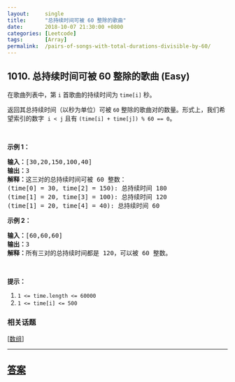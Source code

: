```yaml
---
layout:     single
title:      "总持续时间可被 60 整除的歌曲"
date:       2018-10-07 21:30:00 +0800
categories: [Leetcode]
tags:       [Array]
permalink:  /pairs-of-songs-with-total-durations-divisible-by-60/
---
```


## 1010. 总持续时间可被 60 整除的歌曲 (Easy)

<p>在歌曲列表中，第 <code>i</code> 首歌曲的持续时间为 <code>time[i]</code> 秒。</p>

<p>返回其总持续时间（以秒为单位）可被 <code>60</code> 整除的歌曲对的数量。形式上，我们希望索引的数字&nbsp;&nbsp;<code>i &lt; j</code> 且有&nbsp;<code>(time[i] + time[j]) % 60 == 0</code>。</p>

<p>&nbsp;</p>

<p><strong>示例 1：</strong></p>

<pre><strong>输入：</strong>[30,20,150,100,40]
<strong>输出：</strong>3
<strong>解释：</strong>这三对的总持续时间可被 60 整数：
(time[0] = 30, time[2] = 150): 总持续时间 180
(time[1] = 20, time[3] = 100): 总持续时间 120
(time[1] = 20, time[4] = 40): 总持续时间 60
</pre>

<p><strong>示例 2：</strong></p>

<pre><strong>输入：</strong>[60,60,60]
<strong>输出：</strong>3
<strong>解释：</strong>所有三对的总持续时间都是 120，可以被 60 整数。
</pre>

<p>&nbsp;</p>

<p><strong>提示：</strong></p>

<ol>
	<li><code>1 &lt;= time.length &lt;= 60000</code></li>
	<li><code>1 &lt;= time[i] &lt;= 500</code></li>
</ol>

### 相关话题
  [[数组](https://github.com/openset/leetcode/tree/master/tag/array/README.md)]

---

## [答案](https://github.com/openset/leetcode/tree/master/problems/pairs-of-songs-with-total-durations-divisible-by-60)
